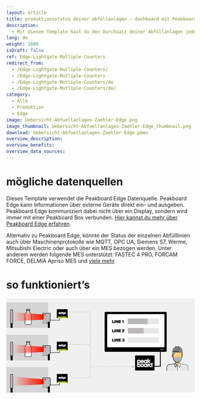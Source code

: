 ```yaml
---
layout: article
title: produktionsstatus deiner abfüllanlagen – dashboard mit Peakboard Edge
description: 
  - Mit diesem Template hast du den Durchsatz deiner Abfüllanlagen jederzeit im Blick und kannst den Fortschritt deiner Produktion ganz leicht verfolgen. Binde zusätzlich weitere relevante Daten, z. B. aus ERP-Systemen ganz einfach an und hilf deinen Mitarbeitern die aktuelle Produktion in Echtzeit zu überblicken. Du benötigst dafür lediglich Peakboard Edge in Kombination mit Peakboard Enterprise und eine handelsübliche Lichtschranke mit einem Relais-Ausgang. Mit diesem Template visualisierst du im Anschluss die anfallenden Daten, um sie so unmittelbar im praktischen Soll-Ist-Vergleich zu kommunizieren. Jetzt herunterladen!
lang: de
weight: 1600
isDraft: false
ref: Edge-Lightgate-Multiple-Counters
redirect_from:
  - /Edge-Lightgate-Mutliple-Counters/
  - /Edge-Lightgate-Mutliple-Counters
  - /Edge-Lightgate-Mutliple-Counters/de
  - /Edge-Lightgate-Mutliple-Counters/de/
category:
  - Alle
  - Produktion
  - Edge
image: Uebersicht-Abfuellanlagen-Zaehler-Edge.png
image_thumbnail: Uebersicht-Abfuellanlagen-Zaehler-Edge_thumbnail.png
download: Uebersicht-Abfuellanlagen-Zaehler-Edge.pbmx
overview_description:
overview_benefits:
overview_data_sources:
---
```

# mögliche datenquellen

Dieses Template verwendet die Peakboard Edge Datenquelle. Peakboard Edge kann Informationen über externe Geräte direkt ein- und ausgeben. Peakboard Edge kommuniziert dabei nicht über ein Display, sondern wird immer mit einer Peakboard Box verbunden. [Hier kannst du mehr über Peakboard Edge erfahren](https://peakboard.com/produkt/peakboard-edge/). 

Alternativ zu Peakboard Edge, könnte der Status der einzelnen Abfülllinien auch über Maschinenprotokolle wie MQTT, OPC UA, Siemens S7, Werme, Mitsubishi Electric oder auch über ein MES bezogen werden. Unter anderem werden folgende MES unterstützt: FASTEC 4 PRO, FORCAM FORCE, DELMIA Apriso MES und [viele mehr](https://peakboard.com/schnittstellen/).


# so funktioniert’s

![image_live](img/peakboard-edge-production-light-barrier.gif)
